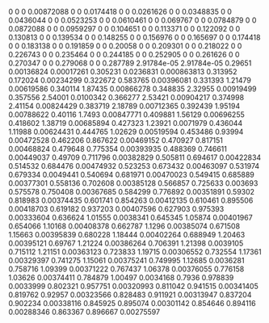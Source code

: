 0		0	0
0.00872088		0	0
0.0174418		0	0
0.0261626		0	0
0.0348835		0	0
0.0436044		0	0
0.0523253		0	0
0.0610461		0	0
0.069767		0	0
0.0784879		0	0
0.0872088		0	0
0.0959297		0	0
0.104651		0	0
0.113371		0	0
0.122092		0	0
0.130813		0	0
0.139534		0	0
0.148255		0	0
0.156976		0	0
0.165697		0	0
0.174418		0	0
0.183138		0	0
0.191859		0	0
0.20058		0	0
0.209301		0	0
0.218022		0	0
0.226743		0	0
0.235464		0	0
0.244185		0	0
0.252905		0	0
0.261626		0	0
0.270347		0	0
0.279068		0	0
0.287789		2.91784e-05	2.91784e-05
0.29651		0.00136824	0.00017261
0.305231		0.0236831	0.000863813
0.313952		0.172024	0.00234299
0.322672		0.583765	0.00396081
0.331393		1.21479	0.00619586
0.340114		1.87435	0.00866278
0.348835		2.32955	0.00919499
0.357556		2.54001	0.0100342
0.366277		2.53421	0.00904217
0.374998		2.41154	0.00824429
0.383719		2.18789	0.00712365
0.392439		1.95194	0.00788622
0.40116		1.7493	0.00847771
0.409881		1.56129	0.00696255
0.418602		1.38719	0.00685894
0.427323		1.23921	0.0071979
0.436044		1.11988	0.00624431
0.444765		1.02629	0.00519594
0.453486		0.93994	0.00472528
0.462206		0.867622	0.00469152
0.470927		0.817151	0.00468824
0.479648		0.775354	0.00393935
0.488369		0.746611	0.00449037
0.49709		0.711796	0.00382829
0.505811		0.694617	0.00422834
0.514532		0.684476	0.00474932
0.523253		0.673432	0.00463097
0.531974		0.679334	0.0049441
0.540694		0.681971	0.00470023
0.549415		0.685889	0.00377301
0.558136		0.702608	0.00385128
0.566857		0.725633	0.003693
0.575578		0.750408	0.00367685
0.584299		0.776892	0.00351891
0.59302		0.818983	0.00374435
0.601741		0.854263	0.00412135
0.610461		0.895506	0.00418703
0.619182		0.937203	0.00407596
0.627903		0.975393	0.00333604
0.636624		1.01555	0.0038341
0.645345		1.05874	0.00401967
0.654066		1.10168	0.00408378
0.662787		1.1296	0.00385074
0.671508		1.15663	0.00395839
0.680228		1.18444	0.00402264
0.688949		1.20463	0.00395121
0.69767		1.21224	0.00386264
0.706391		1.21398	0.0039105
0.715112		1.21151	0.00363123
0.723833		1.19715	0.00306552
0.732554		1.17361	0.00329397
0.741275		1.15061	0.00375241
0.749995		1.12685	0.0036281
0.758716		1.09399	0.00371222
0.767437		1.06378	0.00376055
0.776158		1.03626	0.00374411
0.784879		1.00497	0.0034168
0.7936		0.978839	0.0033999
0.802321		0.957751	0.00320993
0.811042		0.941515	0.00341405
0.819762		0.92957	0.00323566
0.828483		0.911921	0.00313947
0.837204		0.902234	0.00338116
0.845925		0.895074	0.00301142
0.854646		0.894116	0.00288346
0.863367		0.896667	0.00275597
